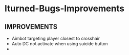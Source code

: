 # Iturned-Bugs-Improvements
IMPROVEMENTS
-------------------
- Aimbot targeting player closest to crosshair
- Auto DC not activate when using suicide button
- 

